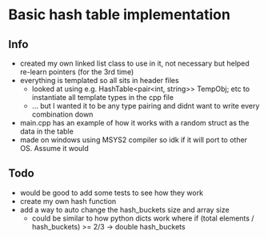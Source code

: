 # Basic hash table implementation

## Info
 - created my own linked list class to use in it, not necessary but helped re-learn pointers (for the 3rd time) 
 - everything is templated so all sits in header files 
    - looked at using e.g. HashTable<pair<int, string>> TempObj; etc to instantiate all template types in the cpp file
    - ... but I wanted it to be any type pairing and didnt want to write every combination down 
 - main.cpp has an example of how it works with a random struct as the data in the table
 - made on windows using MSYS2 compiler so idk if it will port to other OS. Assume it would

## Todo
 - would be good to add some tests to see how they work
 - create my own hash function
 - add a way to auto change the hash_buckets size and array size
   - could be similar to how python dicts work where if (total elements / hash_buckets) >= 2/3 -> double hash_buckets
